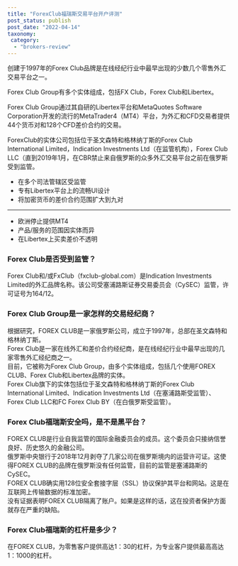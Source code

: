 ```yaml
---
title: "ForexClub福瑞斯交易平台开户评测"
post_status: publish
post_date: "2022-04-14"
taxonomy:
 category: 
  - "brokers-review"
---
```


创建于1997年的Forex Club品牌是在线经纪行业中最早出现的少数几个零售外汇交易平台之一。

Forex Club Group有多个实体组成，包括FX Club，Forex Club和Libertex。

Forex Club Group通过其自研的Libertex平台和MetaQuotes Software Corporation开发的流行的MetaTrader4（MT4）平台，为外汇和CFD交易者提供44个货币对和128个CFD差价合约的交易。

ForexClub的实体公司包括位于圣文森特和格林纳丁斯的Forex Club International Limited，Indication Investments Ltd（在监管机构），Forex Club LLC（直到2019年1月，在CBR禁止来自俄罗斯的众多外汇交易平台之前在俄罗斯受到监管。

- 在多个司法管辖区受监管
- 专有Libertex平台上的流畅UI设计
- 将加密货币的差价合约范围扩大到九对

* * *

- 欧洲停止提供MT4
- 产品/服务的范围因实体而异
- 在Libertex上买卖差价不透明

### Forex Club是否受到监管？

Forex Club和/或FxClub（fxclub-global.com）是Indication Investments Limited的外汇品牌名称。该公司受塞浦路斯证券交易委员会（CySEC）监管，许可证号为164/12。

### Forex Club Group是一家怎样的交易经纪商？

根据研究，FOREX CLUB是一家俄罗斯公司，成立于1997年，总部在圣文森特和格林纳丁斯。  
Forex Club是一家在线外汇和差价合约经纪商，是在线经纪行业中最早出现的几家零售外汇经纪商之一。  
目前，它被称为Forex Club Group，由多个实体组成，包括几个使用FOREX CLUB、Forex Club和Libertex品牌的实体。  
Forex Club旗下的实体包括位于圣文森特和格林纳丁斯的Forex Club International Limited、Indication Investments Ltd（在塞浦路斯受监管）、Forex Club LLC和FC Forex Club BY（在白俄罗斯受监管）。

### Forex Club福瑞斯安全吗，是不是黑平台？

FOREX CLUB是行业自我监管的国际金融委员会的成员。这个委员会只接纳信誉良好、历史悠久的金融公司。  
俄罗斯中央银行于2018年12月剥夺了几家公司在俄罗斯境内的运营许可证。这使得FOREX CLUB的品牌在俄罗斯没有任何监管，目前的监管是塞浦路斯的CySEC。  
FOREX CLUB确实用128位安全套接字层（SSL）协议保护其平台和网站。这是在互联网上传输数据的标准加密。  
没有证据表明FOREX CLUB隔离了账户。如果是这样的话，这在投资者保护方面就存在严重的缺陷。

### Forex Club福瑞斯的杠杆是多少？

在FOREX CLUB，为零售客户提供高达1：30的杠杆，为专业客户提供最高高达1：1000的杠杆。
